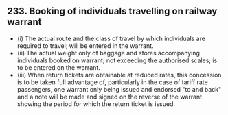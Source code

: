 ## 233. Booking of individuals travelling on railway warrant

- (i)   The actual route and the class of travel by which individuals are required to travel; will be entered in the warrant.
- (ii)   The actual weight only of baggage and stores accompanying individuals booked on warrant; not exceeding the authorised scales; is to be entered on the warrant.
- (iii) When return tickets are obtainable at reduced rates, this concession is to be taken full advantage of, particularly in the case of tariff rate passengers, one warrant only being issued and endorsed "to and back" and a note will be made and signed on the reverse of the warrant showing the period for which the return ticket is issued.
